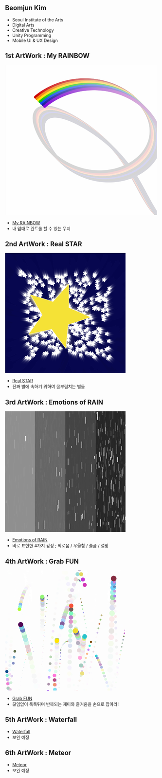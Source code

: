  ## Beomjun Kim
  * Seoul Institute of the Arts
  * Digital Arts
  * Creative Technology
  * Unity Programming
  * Mobile UI & UX Design
 
 ## 1st ArtWork : My RAINBOW
 
 ![예시 이미지](./Rainbow.png)
  * [My RAINBOW](./Rainbow/) 
  * 내 맘대로 컨트롤 할 수 있는 무지
  
 ## 2nd ArtWork : Real STAR
 
  ![예시 이미지](./Star.png)
  * [Real STAR](./Star/) 
  * 진짜 별에 속하기 위하여 몸부림치는 별들
  
 ## 3rd ArtWork : Emotions of RAIN
 
  ![예시 이미지](./Rain.png)
  * [Emotions of RAIN](./Rain/) 
  * 비로 표현한 4가지 감정 ; 외로움 / 우울함 / 슬픔 / 절망
  
 ## 4th ArtWork : Grab FUN
 
  ![예시 이미지](./Fun.png)
  * [Grab FUN](./Fun/) 
  * 끊임없이 톡톡튀며 반복되는 재미와 즐거움을 손으로 잡아라!
  
 ## 5th ArtWork : Waterfall
  * [Waterfall](./Waterfall/) 
  * 보완 예정
  
 ## 6th ArtWork : Meteor
  * [Meteor](./Meteor/) 
  * 보완 예정
